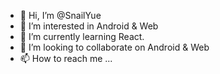 - 👋 Hi, I’m @SnailYue
- 👀 I’m interested in Android & Web
- 🌱 I’m currently learning React.
- 💞️ I’m looking to collaborate on Android & Web
- 📫 How to reach me ...

<!---
SnailYue/SnailYue is a ✨ special ✨ repository because its `README.md` (this file) appears on your GitHub profile.
You can click the Preview link to take a look at your changes.
--->
